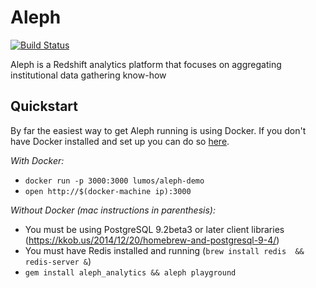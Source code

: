 # Aleph

[![Build Status](https://api.travis-ci.org/lumoslabs/aleph.svg?branch=master)](https://magnum.travis-ci.com/lumoslabs/self_service_analytics)

Aleph is a Redshift analytics platform that focuses on aggregating institutional data gathering know-how

## Quickstart
By far the easiest way to get Aleph running is using Docker. If you don't have Docker installed and set up you can do so [here](https://docs.docker.com/mac/step_one/).

*With Docker:*

* `docker run -p 3000:3000 lumos/aleph-demo`
* `open http://$(docker-machine ip):3000`

*Without Docker (mac instructions in parenthesis):*

* You must be using PostgreSQL 9.2beta3 or later client libraries (https://kkob.us/2014/12/20/homebrew-and-postgresql-9-4/)
* You must have Redis installed and running (`brew install redis  && redis-server &`)
* `gem install aleph_analytics && aleph playground`
